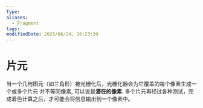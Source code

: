 ```yaml
---
Type: 
aliases:
  - Fragment
tags: 
modifiedDate: 2025/06/24, 16:23:39
---
```


# 片元

当一个几何图元（如三角形）被光栅化后，光栅化器会为它覆盖的每个像素生成一个或多个片元
并不等同像素, 可以说是**潜在的像素**. 多个片元再经过各种测试，完成着色计算之后，才可能会将信息输出到一个像素中。
